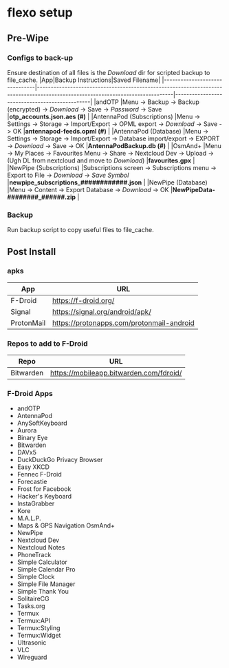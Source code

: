 # flexo setup

## Pre-Wipe

### Configs to back-up
Ensure destination of all files is the *Download* dir for scripted backup to file_cache.
|App|Backup Instructions|Saved Filename|
|-------------------------------|-------------------------------------------------------------------------------------------------------------------------------|-----------------------------------------------|
|andOTP				|Menu -> Backup -> Backup (encrypted) -> *Download* -> Save -> *Password* -> Save						|**otp_accounts.json.aes (#)**			|
|AntennaPod (Subscriptions)	|Menu -> Settings -> Storage -> Import/Export -> OPML export -> *Download* -> Save -> OK					|**antennapod-feeds.opml (#)**			|
|AntennaPod (Database)		|Menu -> Settings -> Storage -> Import/Export -> Database import/export -> EXPORT -> *Download* -> Save -> OK			|**AntennaPodBackup.db (#)**			|
|OsmAnd+			|Menu -> My Places -> Favourites Menu -> Share -> Nextcloud Dev -> Upload -> (Ugh DL from nextcloud and move to *Download*)	|**favourites.gpx**				|
|NewPipe (Subscriptions)	|Subscriptions screen -> Subscriptions menu -> Export to File -> *Download* -> *Save Symbol*					|**newpipe_subscriptions_############.json**	|
|NewPipe (Database)		|Menu -> Content -> Export Database -> *Download* -> OK										|**NewPipeData-########_######.zip**		|

### Backup
Run backup script to copy useful files to file_cache.

##  Post Install

### apks
|App		|URL						|
|---------------|-----------------------------------------------|
|F-Droid	|https://f-droid.org/				|
|Signal		|https://signal.org/android/apk/		|
|ProtonMail	|https://protonapps.com/protonmail-android	|

### Repos to add to F-Droid
|Repo		|URL						|
|---------------|-----------------------------------------------|
|Bitwarden	|https://mobileapp.bitwarden.com/fdroid/	|

### F-Droid Apps
- andOTP
- AntennaPod
- AnySoftKeyboard
- Aurora
- Binary Eye
- Bitwarden
- DAVx5
- DuckDuckGo Privacy Browser
- Easy XKCD
- Fennec F-Droid
- Forecastie
- Frost for Facebook
- Hacker's Keyboard
- InstaGrabber
- Kore
- M.A.L.P.
- Maps & GPS Navigation OsmAnd+
- NewPipe
- Nextcloud Dev
- Nextcloud Notes
- PhoneTrack
- Simple Calculator
- Simple Calendar Pro
- Simple Clock
- Simple File Manager
- Simple Thank You
- SolitaireCG
- Tasks.org
- Termux
- Termux:API
- Termux:Styling
- Termux:Widget
- Ultrasonic
- VLC
- Wireguard
